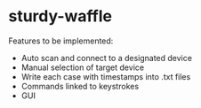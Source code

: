 # sturdy-waffle

Features to be implemented:
- Auto scan and connect to a designated device
- Manual selection of target device
- Write each case with timestamps into .txt files
- Commands linked to keystrokes
- GUI